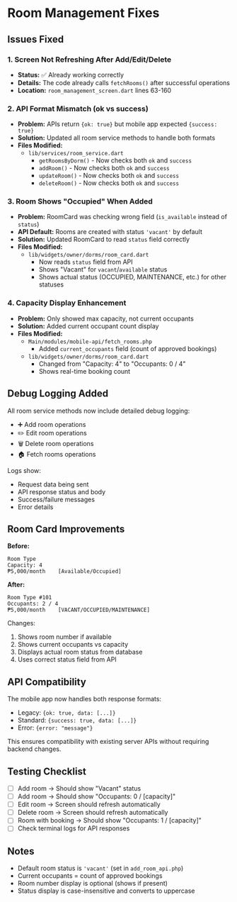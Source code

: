 # Room Management Fixes

## Issues Fixed

### 1. **Screen Not Refreshing After Add/Edit/Delete**
- **Status:** ✅ Already working correctly
- **Details:** The code already calls `fetchRooms()` after successful operations
- **Location:** `room_management_screen.dart` lines 63-160

### 2. **API Format Mismatch (ok vs success)**
- **Problem:** APIs return `{ok: true}` but mobile app expected `{success: true}`
- **Solution:** Updated all room service methods to handle both formats
- **Files Modified:**
  - `lib/services/room_service.dart`
    - `getRoomsByDorm()` - Now checks both `ok` and `success`
    - `addRoom()` - Now checks both `ok` and `success`
    - `updateRoom()` - Now checks both `ok` and `success`
    - `deleteRoom()` - Now checks both `ok` and `success`

### 3. **Room Shows "Occupied" When Added**
- **Problem:** RoomCard was checking wrong field (`is_available` instead of `status`)
- **API Default:** Rooms are created with status `'vacant'` by default
- **Solution:** Updated RoomCard to read `status` field correctly
- **Files Modified:**
  - `lib/widgets/owner/dorms/room_card.dart`
    - Now reads `status` field from API
    - Shows "Vacant" for `vacant`/`available` status
    - Shows actual status (OCCUPIED, MAINTENANCE, etc.) for other statuses

### 4. **Capacity Display Enhancement**
- **Problem:** Only showed max capacity, not current occupants
- **Solution:** Added current occupant count display
- **Files Modified:**
  - `Main/modules/mobile-api/fetch_rooms.php`
    - Added `current_occupants` field (count of approved bookings)
  - `lib/widgets/owner/dorms/room_card.dart`
    - Changed from "Capacity: 4" to "Occupants: 0 / 4"
    - Shows real-time booking count

## Debug Logging Added

All room service methods now include detailed debug logging:
- ➕ Add room operations
- ✏️ Edit room operations
- 🗑️ Delete room operations
- 🏠 Fetch rooms operations

Logs show:
- Request data being sent
- API response status and body
- Success/failure messages
- Error details

## Room Card Improvements

**Before:**
```
Room Type
Capacity: 4
₱5,000/month    [Available/Occupied]
```

**After:**
```
Room Type #101
Occupants: 2 / 4
₱5,000/month    [VACANT/OCCUPIED/MAINTENANCE]
```

Changes:
1. Shows room number if available
2. Shows current occupants vs capacity
3. Displays actual room status from database
4. Uses correct status field from API

## API Compatibility

The mobile app now handles both response formats:
- Legacy: `{ok: true, data: [...]}`
- Standard: `{success: true, data: [...]}`
- Error: `{error: "message"}`

This ensures compatibility with existing server APIs without requiring backend changes.

## Testing Checklist

- [ ] Add room → Should show "Vacant" status
- [ ] Add room → Should show "Occupants: 0 / [capacity]"
- [ ] Edit room → Screen should refresh automatically
- [ ] Delete room → Screen should refresh automatically
- [ ] Room with booking → Should show "Occupants: 1 / [capacity]"
- [ ] Check terminal logs for API responses

## Notes

- Default room status is `'vacant'` (set in `add_room_api.php`)
- Current occupants = count of approved bookings
- Room number display is optional (shows if present)
- Status display is case-insensitive and converts to uppercase
